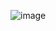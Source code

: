 ![image](https://user-images.githubusercontent.com/96798145/223516181-33661156-6dd8-4e9c-b30a-c229ddbdf9c8.png)
